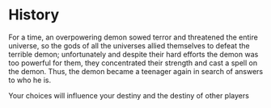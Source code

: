 # History

For a time, an overpowering demon sowed terror and threatened the entire universe, so the gods of all the universes allied themselves to defeat the terrible demon; unfortunately and despite their hard efforts the demon was too powerful for them, they concentrated their strength and cast a spell on the demon.
Thus, the demon became a teenager again in search of answers to who he is.

Your choices will influence your destiny and the destiny of other players

